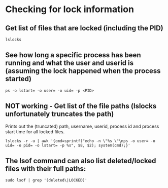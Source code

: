 # Checking for lock information

## Get list of files that are locked (including the PID)

```
lslocks
```

## See how long a specific process has been running and what the user and userid is (assuming the lock happened when the process started)

```
ps -o lstart= -o user= -o uid= -p <PID>
```

## NOT working - Get list of the file paths (lslocks unfortunately truncates the path)

Prints out the (truncated) path, username, userid, process id and process start time for all locked files.
```
lslocks -r -u | awk '{cmd=sprintf("echo -n \"%s \"\nps -o user= -o uid= -o pid= -o lstart= -p %s", $8, $2); system(cmd);}'
```

## The lsof command can also list deleted/locked files with their full paths:

```
sudo lsof | grep '(deleted\|LOCKED)'
```
